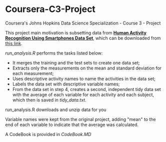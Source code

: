 # Coursera-C3-Project
Coursera's Johns Hopkins Data Science Specialization - Course 3 - Project

This project main motivation is subsetting data from [**Human Activity Recognition Using Smartphones Data Set**](http://archive.ics.uci.edu/ml/datasets/Human+Activity+Recognition+Using+Smartphones), which can be downloaded from [this link](https://d396qusza40orc.cloudfront.net/getdata%2Fprojectfiles%2FUCI%20HAR%20Dataset.zip).

*run_analysis.R* performs the tasks listed below:
- It merges the training and the test sets to create one data set;
- Extracts only the measurements on the mean and standard deviation for each measurement;
- Uses descriptive activity names to name the activities in the data set;
- Labels the data set with descriptive variable names;
- From the data set in step 4, creates a second, independent tidy data set with the average of each variable for each activity and each subject, which then is saved in *tidy_data.txt*.

run_analysis.R downloads and unzip data for you

Variable names were kept from the original project, adding "mean" to the end of each variable to indicate that the average was calculated.

A CodeBook is provided in *CodeBook.MD*

